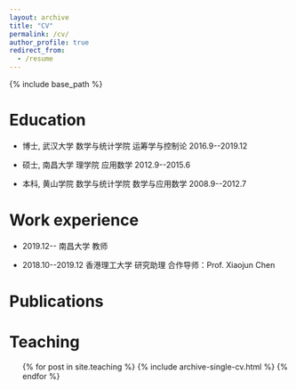 ```yaml
---
layout: archive
title: "CV"
permalink: /cv/
author_profile: true
redirect_from:
  - /resume
---
```


{% include base_path %}

Education
======
* 博士, 武汉大学  数学与统计学院   运筹学与控制论      2016.9--2019.12
  
* 硕士, 南昌大学  理学院          应用数学            2012.9--2015.6
  
* 本科, 黄山学院  数学与统计学院   数学与应用数学      2008.9--2012.7

Work experience
======
* 2019.12--         南昌大学       教师   

* 2018.10--2019.12  香港理工大学   研究助理   合作导师：Prof. Xiaojun Chen

Publications
======
  
Teaching
======
  <ul>{% for post in site.teaching %}
    {% include archive-single-cv.html %}
  {% endfor %}</ul>

